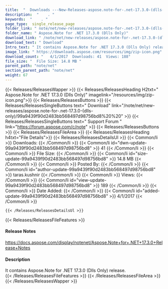 ```yaml
---
title:  "  Downloads ---New-Releases-aspose.note-for-.net-17.3.0-(dlls-only) . " 
description:  "    . " 
keywords:  "    . " 
page_type:  single_release_page
folder_link: " note/net/new-releases/aspose.note-for-.net-17.3.0-(dlls-only)/"
folder_name: " Aspose.Note for .NET 17.3.0 (Dlls Only)"
download_link: " /note/net/new-releases/aspose.note-for-.net-17.3.0-(dlls-only)/99a9439f90d2483bb568497d98756bd8"
download_text: " Download"
Intro_text: " It contains Aspose.Note for .NET 17.3.0 (Dlls Only) release."
image_link: " https://downloads.aspose.com/resources/img/zip-icon.png"
download_count: "   4/1/2017  Downloads: 41  Views: 188"
file_size: "  File Size: 14.8 MB "
parent_path: "note/net"
section_parent_path: "note/net"
weight: 67 
---
```


{{< Releases/ReleasesWapper >}}
  {{< Releases/ReleasesHeading H2txt=" Aspose.Note for .NET 17.3.0 (Dlls Only)" imagelink="/resources/img/zip-icon.png">}}
  {{< Releases/ReleasesButtons >}}
    {{< Releases/ReleasesSingleButtons text=" Download" link="/note/net/new-releases/aspose.note-for-.net-17.3.0-(dlls-only)/99a9439f90d2483bb568497d98756bd8%20%20" >}}
    {{< Releases/ReleasesSingleButtons text=" Support Forum " link="https://forum.aspose.com/c/note" >}}
  {{< Releases/ReleasesButtons >}}
  {{< Releases/ReleasesFileArea >}}
    {{< Releases/ReleasesHeading h4txt="File Details">}}
    {{< Releases/ReleasesDetailsUl >}}
            {{< Common/li  >}} Downloads: {{< /Common/li >}} 
      {{< Common/li id="dwn-update-99a9439f90d2483bb568497d98756bd8" >}} 41 {{< /Common/li >}} 
      {{< Common/li  >}} File Size: {{< /Common/li >}} 
      {{< Common/li id="size-update-99a9439f90d2483bb568497d98756bd8" >}} 14.8 MB {{< /Common/li >}} 
      {{< Common/li  >}} Posted By: {{< /Common/li >}} 
      {{< Common/li id="author-update-99a9439f90d2483bb568497d98756bd8" >}} taras.kushnir {{< /Common/li >}} 
      {{< Common/li  >}} Views: {{< /Common/li >}} 
      {{< Common/li id="view-update-99a9439f90d2483bb568497d98756bd8" >}} 189 {{< /Common/li >}} 
      {{< Common/li  >}} Date Added: {{< /Common/li >}} 
      {{< Common/li id="added-update-99a9439f90d2483bb568497d98756bd8" >}} 4/1/2017 {{< /Common/li >}} 

    {{< /Releases/ReleasesDetailsUl >}}

  {{< Releases/ReleasesFileFeatures >}}
      <h4>Release Notes</h4><div><a href="https://docs.aspose.com/display/notenet/Aspose.Note+for+.NET+17.3.0+Release+Notes">https://docs.aspose.com/display/notenet/Aspose.Note+for+.NET+17.3.0+Release+Notes</a></div><h4>Description</h4><div class="HTMLDescription">It contains Aspose.Note for .NET 17.3.0 (Dlls Only) release.</div>
  {{< /Releases/ReleasesFileFeatures >}}
 {{< /Releases/ReleasesFileArea >}}
{{< /Releases/ReleasesWapper >}}


